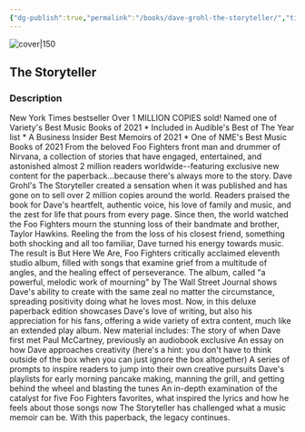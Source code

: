 ```yaml
---
{"dg-publish":true,"permalink":"/books/dave-grohl-the-storyteller/","title":"\"The Storyteller\"","tags":["autobiography","music","non-fiction"]}
---
```




![cover|150](http://books.google.com/books/content?id=l5efzwEACAAJ&printsec=frontcover&img=1&zoom=1&source=gbs_api)

## The Storyteller

### Description

New York Times bestseller Over 1 MILLION COPIES sold! Named one of Variety's Best Music Books of 2021 * Included in Audible's Best of The Year list * A Business Insider Best Memoirs of 2021 * One of NME's Best Music Books of 2021 From the beloved Foo Fighters front man and drummer of Nirvana, a collection of stories that have engaged, entertained, and astonished almost 2 million readers worldwide--featuring exclusive new content for the paperback...because there's always more to the story. Dave Grohl's The Storyteller created a sensation when it was published and has gone on to sell over 2 million copies around the world. Readers praised the book for Dave's heartfelt, authentic voice, his love of family and music, and the zest for life that pours from every page. Since then, the world watched the Foo Fighters mourn the stunning loss of their bandmate and brother, Taylor Hawkins. Reeling the from the loss of his closest friend, something both shocking and all too familiar, Dave turned his energy towards music. The result is But Here We Are, Foo Fighters critically acclaimed eleventh studio album, filled with songs that examine grief from a multitude of angles, and the healing effect of perseverance. The album, called "a powerful, melodic work of mourning" by The Wall Street Journal shows Dave's ability to create with the same zeal no matter the circumstance, spreading positivity doing what he loves most. Now, in this deluxe paperback edition showcases Dave's love of writing, but also his appreciation for his fans, offering a wide variety of extra content, much like an extended play album. New material includes: The story of when Dave first met Paul McCartney, previously an audiobook exclusive An essay on how Dave approaches creativity (here's a hint: you don't have to think outside of the box when you can just ignore the box altogether) A series of prompts to inspire readers to jump into their own creative pursuits Dave's playlists for early morning pancake making, manning the grill, and getting behind the wheel and blasting the tunes An in-depth examination of the catalyst for five Foo Fighters favorites, what inspired the lyrics and how he feels about those songs now The Storyteller has challenged what a music memoir can be. With this paperback, the legacy continues.
```